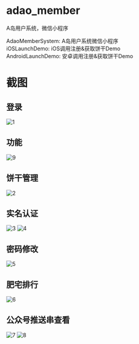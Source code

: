 # adao_member
A岛用户系统，微信小程序

AdaoMemberSystem: A岛用户系统微信小程序  
iOSLaunchDemo: iOS调用注册&获取饼干Demo  
AndroidLaunchDemo: 安卓调用注册&获取饼干Demo
# 截图 #

## 登录 ##
![1](https://github.com/Mfweb/adao_member/raw/master/screenshot/1.png) 
## 功能 ##
![9](https://github.com/Mfweb/adao_member/raw/master/screenshot/9.png) 
## 饼干管理 ##
![2](https://github.com/Mfweb/adao_member/raw/master/screenshot/2.png) 
## 实名认证 ##
![3](https://github.com/Mfweb/adao_member/raw/master/screenshot/3.png) 
![4](https://github.com/Mfweb/adao_member/raw/master/screenshot/4.png) 
## 密码修改 ##
![5](https://github.com/Mfweb/adao_member/raw/master/screenshot/5.png) 
## 肥宅排行 ##
![6](https://github.com/Mfweb/adao_member/raw/master/screenshot/6.png) 
## 公众号推送串查看 ##
![7](https://github.com/Mfweb/adao_member/raw/master/screenshot/7.png) 
![8](https://github.com/Mfweb/adao_member/raw/master/screenshot/8.png) 